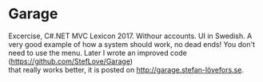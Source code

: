 # Garage
Excercise, C#.NET MVC Lexicon 2017. Withour accounts. UI in Swedish.
A very good example of how a system should work, no dead ends!
You don't need to use the menu.
Later I wrote an improved code (https://github.com/StefLove/Garage)<br />
that really works better, it is posted on http://garage.stefan-lövefors.se.
